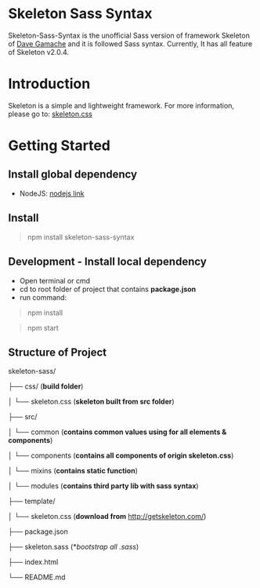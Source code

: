 # Skeleton Sass Syntax
Skeleton-Sass-Syntax is the unofficial Sass version of framework Skeleton of [Dave Gamache](https://twitter.com/dhg) and it is followed Sass syntax. Currently, It has all feature of Skeleton v2.0.4.

# Introduction
Skeleton is a simple and lightweight framework. For more information, please go to:  [skeleton.css](http://getskeleton.com/)

# Getting Started
## Install global dependency

 - NodeJS: [nodejs link](https://nodejs.org/en/)

## Install

> npm install skeleton-sass-syntax


## Development - Install local dependency

 - Open terminal or cmd
 - cd to root folder of project that contains **package.json**
 - run command:
 

> npm install

> npm start

## Structure of Project

skeleton-sass/

├── css/ (**build folder**)

│   └── skeleton.css (**skeleton built from src folder**)

├── src/

│   └── common (**contains common values using for all elements & components**)

│   └── components (**contains all components of origin skeleton.css**)

│   └── mixins (**contains static function**)

│   └── modules (**contains third party lib with sass syntax**)

├── template/

│   └── skeleton.css (**download from** http://getskeleton.com/)

├── package.json

├── skeleton.sass (**bootstrap all *.sass**)

├── index.html

└── README.md
